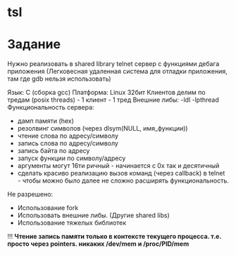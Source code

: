 # tsl

# Задание
Нужно реализовать в shared library telnet сервер c функциями дебага приложения (Легковесная удаленная система для отладки приложения, там где gdb нельзя использовать)

Язык: C (сборка gcc)
Платформа: Linux  32бит
Клиентов делим по тредам (posix threads) - 1 клиент - 1 тред
Внешние либы: -ldl -lpthread
Функциональность сервера:

- дамп памяти (hex)
- резолвинг символов (через dlsym(NULL, имя_функции))
- чтение слова по адресу/символу
- запись слова по адресу/символу
- запись байта по адресу
- запуск функции по символу/адресу
- аргументы могут 16ти ричный - начинается с 0x  так и десятичный
- сделать красиво реализацию вызов команд (через callback) в telnet - чтобы можно было далее не сложно расширять функциональность.

Не разрешено:

- Использование fork
- Использовать внешние либы. (Другие shared libs)
- Использование тяжелых библиотек

!!! **Чтение запись памяти только в контексте текущего процесса. т.е. просто через pointers.  никаких /dev/mem и /proc/PID/mem**
